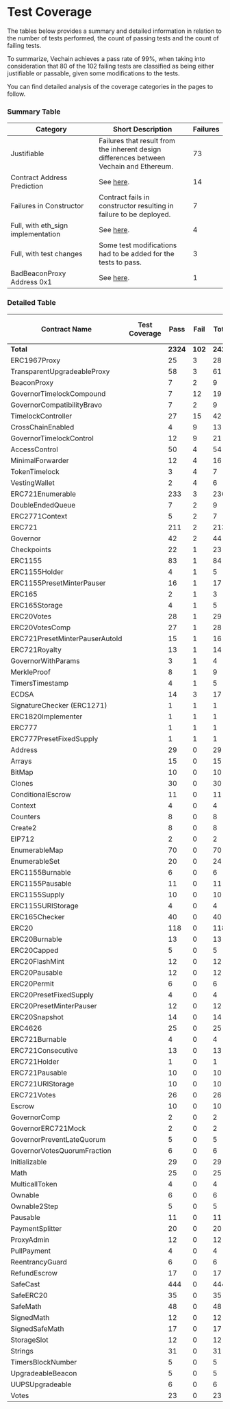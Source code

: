 # Test Coverage

The tables below provides a summary and detailed information in relation to the number of tests performed, the count of passing tests and the count of failing tests.

To summarize, Vechain achieves a pass rate of 99%, when taking into consideration that 80 of the 102 failing tests are classified as being either justifiable or passable, given some modifications to the tests.

You can find detailed analysis of the coverage categories in the pages to follow.

### Summary Table

<table><thead><tr><th width="307">Category</th><th width="399.3333333333333">Short Description</th><th>Failures</th></tr></thead><tbody><tr><td>Justifiable</td><td>Failures that result from the inherent design differences between Vechain and Ethereum.</td><td>73</td></tr><tr><td>Contract Address Prediction</td><td>See <a href="broken-reference">here</a>.</td><td>14</td></tr><tr><td>Failures in Constructor</td><td>Contract fails in constructor resulting in failure to be deployed.</td><td>7</td></tr><tr><td>Full, with eth_sign implementation</td><td>See <a href="broken-reference">here</a>.</td><td>4</td></tr><tr><td>Full, with test changes</td><td>Some test modifications had to be added for the tests to pass.</td><td>3</td></tr><tr><td>BadBeaconProxy Address 0x1</td><td>See <a href="broken-reference">here</a>.</td><td>1</td></tr></tbody></table>

### Detailed Table

<table><thead><tr><th width="309">Contract Name</th><th width="241" data-type="select" data-multiple>Test Coverage</th><th width="94">Pass</th><th width="104">Fail</th><th>Total</th><th data-hidden>Hardhat Total Tests</th></tr></thead><tbody><tr><td><strong>Total</strong></td><td></td><td><strong>2324</strong></td><td><strong>102</strong></td><td><strong>2426</strong></td><td><strong>2667</strong></td></tr><tr><td>ERC1967Proxy</td><td></td><td>25</td><td>3</td><td>28</td><td>28</td></tr><tr><td>TransparentUpgradeableProxy</td><td></td><td>58</td><td>3</td><td>61</td><td>61</td></tr><tr><td>BeaconProxy</td><td></td><td>7</td><td>2</td><td>9</td><td>9</td></tr><tr><td>GovernorTimelockCompound</td><td></td><td>7</td><td>12</td><td>19</td><td>19</td></tr><tr><td>GovernorCompatibilityBravo</td><td></td><td>7</td><td>2</td><td>9</td><td>9</td></tr><tr><td>TimelockController</td><td></td><td>27</td><td>15</td><td>42</td><td>48</td></tr><tr><td>CrossChainEnabled</td><td></td><td>4</td><td>9</td><td>13</td><td>15</td></tr><tr><td>GovernorTimelockControl</td><td></td><td>12</td><td>9</td><td>21</td><td>21</td></tr><tr><td>AccessControl</td><td></td><td>50</td><td>4</td><td>54</td><td>80</td></tr><tr><td>MinimalForwarder</td><td></td><td>12</td><td>4</td><td>16</td><td>15</td></tr><tr><td>TokenTimelock</td><td></td><td>3</td><td>4</td><td>7</td><td>7</td></tr><tr><td>VestingWallet</td><td></td><td>2</td><td>4</td><td>6</td><td>6</td></tr><tr><td>ERC721Enumerable</td><td></td><td>233</td><td>3</td><td>236</td><td>236</td></tr><tr><td>DoubleEndedQueue</td><td></td><td>7</td><td>2</td><td>9</td><td>9</td></tr><tr><td>ERC2771Context</td><td></td><td>5</td><td>2</td><td>7</td><td>7</td></tr><tr><td>ERC721</td><td></td><td>211</td><td>2</td><td>213</td><td>213</td></tr><tr><td>Governor</td><td></td><td>42</td><td>2</td><td>44</td><td>44</td></tr><tr><td>Checkpoints</td><td></td><td>22</td><td>1</td><td>23</td><td>23</td></tr><tr><td>ERC1155</td><td></td><td>83</td><td>1</td><td>84</td><td>84</td></tr><tr><td>ERC1155Holder</td><td></td><td>4</td><td>1</td><td>5</td><td>5</td></tr><tr><td>ERC1155PresetMinterPauser</td><td></td><td>16</td><td>1</td><td>17</td><td>17</td></tr><tr><td>ERC165</td><td></td><td>2</td><td>1</td><td>3</td><td>3</td></tr><tr><td>ERC165Storage</td><td></td><td>4</td><td>1</td><td>5</td><td>5</td></tr><tr><td>ERC20Votes</td><td></td><td>28</td><td>1</td><td>29</td><td>29</td></tr><tr><td>ERC20VotesComp</td><td></td><td>27</td><td>1</td><td>28</td><td>28</td></tr><tr><td>ERC721PresetMinterPauserAutoId</td><td></td><td>15</td><td>1</td><td>16</td><td>16</td></tr><tr><td>ERC721Royalty</td><td></td><td>13</td><td>1</td><td>14</td><td>14</td></tr><tr><td>GovernorWithParams</td><td></td><td>3</td><td>1</td><td>4</td><td>4</td></tr><tr><td>MerkleProof</td><td></td><td>8</td><td>1</td><td>9</td><td>9</td></tr><tr><td>TimersTimestamp</td><td></td><td>4</td><td>1</td><td>5</td><td>5</td></tr><tr><td>ECDSA</td><td></td><td>14</td><td>3</td><td>17</td><td>17</td></tr><tr><td>SignatureChecker (ERC1271)</td><td></td><td>1</td><td>1</td><td>1</td><td>7</td></tr><tr><td>ERC1820Implementer</td><td></td><td>1</td><td>1</td><td>1</td><td>6</td></tr><tr><td>ERC777</td><td></td><td>1</td><td>1</td><td>1</td><td>193</td></tr><tr><td>ERC777PresetFixedSupply</td><td></td><td>1</td><td>1</td><td>1</td><td>6</td></tr><tr><td>Address</td><td></td><td>29</td><td>0</td><td>29</td><td>29</td></tr><tr><td>Arrays</td><td></td><td>15</td><td>0</td><td>15</td><td>15</td></tr><tr><td>BitMap</td><td></td><td>10</td><td>0</td><td>10</td><td>10</td></tr><tr><td>Clones</td><td></td><td>30</td><td>0</td><td>30</td><td>30</td></tr><tr><td>ConditionalEscrow</td><td></td><td>11</td><td>0</td><td>11</td><td>11</td></tr><tr><td>Context</td><td></td><td>4</td><td>0</td><td>4</td><td>4</td></tr><tr><td>Counters</td><td></td><td>8</td><td>0</td><td>8</td><td>8</td></tr><tr><td>Create2</td><td></td><td>8</td><td>0</td><td>8</td><td>8</td></tr><tr><td>EIP712</td><td></td><td>2</td><td>0</td><td>2</td><td>2</td></tr><tr><td>EnumerableMap</td><td></td><td>70</td><td>0</td><td>70</td><td>70</td></tr><tr><td>EnumerableSet</td><td></td><td>20</td><td>0</td><td>24</td><td>24</td></tr><tr><td>ERC1155Burnable</td><td></td><td>6</td><td>0</td><td>6</td><td>6</td></tr><tr><td>ERC1155Pausable</td><td></td><td>11</td><td>0</td><td>11</td><td>11</td></tr><tr><td>ERC1155Supply</td><td></td><td>10</td><td>0</td><td>10</td><td>10</td></tr><tr><td>ERC1155URIStorage</td><td></td><td>4</td><td>0</td><td>4</td><td>4</td></tr><tr><td>ERC165Checker</td><td></td><td>40</td><td>0</td><td>40</td><td>40</td></tr><tr><td>ERC20</td><td></td><td>118</td><td>0</td><td>118</td><td>118</td></tr><tr><td>ERC20Burnable</td><td></td><td>13</td><td>0</td><td>13</td><td>13</td></tr><tr><td>ERC20Capped</td><td></td><td>5</td><td>0</td><td>5</td><td>5</td></tr><tr><td>ERC20FlashMint</td><td></td><td>12</td><td>0</td><td>12</td><td>12</td></tr><tr><td>ERC20Pausable</td><td></td><td>12</td><td>0</td><td>12</td><td>12</td></tr><tr><td>ERC20Permit</td><td></td><td>6</td><td>0</td><td>6</td><td>6</td></tr><tr><td>ERC20PresetFixedSupply</td><td></td><td>4</td><td>0</td><td>4</td><td>4</td></tr><tr><td>ERC20PresetMinterPauser</td><td></td><td>12</td><td>0</td><td>12</td><td>12</td></tr><tr><td>ERC20Snapshot</td><td></td><td>14</td><td>0</td><td>14</td><td>14</td></tr><tr><td>ERC4626</td><td></td><td>25</td><td>0</td><td>25</td><td>25</td></tr><tr><td>ERC721Burnable</td><td></td><td>4</td><td>0</td><td>4</td><td>4</td></tr><tr><td>ERC721Consecutive</td><td></td><td>13</td><td>0</td><td>13</td><td>13</td></tr><tr><td>ERC721Holder</td><td></td><td>1</td><td>0</td><td>1</td><td>1</td></tr><tr><td>ERC721Pausable</td><td></td><td>10</td><td>0</td><td>10</td><td>10</td></tr><tr><td>ERC721URIStorage</td><td></td><td>10</td><td>0</td><td>10</td><td>10</td></tr><tr><td>ERC721Votes</td><td></td><td>26</td><td>0</td><td>26</td><td>26</td></tr><tr><td>Escrow</td><td></td><td>10</td><td>0</td><td>10</td><td>10</td></tr><tr><td>GovernorComp</td><td></td><td>2</td><td>0</td><td>2</td><td>2</td></tr><tr><td>GovernorERC721Mock</td><td></td><td>2</td><td>0</td><td>2</td><td>2</td></tr><tr><td>GovernorPreventLateQuorum</td><td></td><td>5</td><td>0</td><td>5</td><td>5</td></tr><tr><td>GovernorVotesQuorumFraction</td><td></td><td>6</td><td>0</td><td>6</td><td>6</td></tr><tr><td>Initializable</td><td></td><td>29</td><td>0</td><td>29</td><td>29</td></tr><tr><td>Math</td><td></td><td>25</td><td>0</td><td>25</td><td>25</td></tr><tr><td>MulticallToken</td><td></td><td>4</td><td>0</td><td>4</td><td>4</td></tr><tr><td>Ownable</td><td></td><td>6</td><td>0</td><td>6</td><td>6</td></tr><tr><td>Ownable2Step</td><td></td><td>5</td><td>0</td><td>5</td><td>5</td></tr><tr><td>Pausable</td><td></td><td>11</td><td>0</td><td>11</td><td>11</td></tr><tr><td>PaymentSplitter</td><td></td><td>20</td><td>0</td><td>20</td><td>20</td></tr><tr><td>ProxyAdmin</td><td></td><td>12</td><td>0</td><td>12</td><td>12</td></tr><tr><td>PullPayment</td><td></td><td>4</td><td>0</td><td>4</td><td>4</td></tr><tr><td>ReentrancyGuard</td><td></td><td>6</td><td>0</td><td>6</td><td>6</td></tr><tr><td>RefundEscrow</td><td></td><td>17</td><td>0</td><td>17</td><td>17</td></tr><tr><td>SafeCast</td><td></td><td>444</td><td>0</td><td>444</td><td>444</td></tr><tr><td>SafeERC20</td><td></td><td>35</td><td>0</td><td>35</td><td>35</td></tr><tr><td>SafeMath</td><td></td><td>48</td><td>0</td><td>48</td><td>48</td></tr><tr><td>SignedMath</td><td></td><td>12</td><td>0</td><td>12</td><td>12</td></tr><tr><td>SignedSafeMath</td><td></td><td>17</td><td>0</td><td>17</td><td>17</td></tr><tr><td>StorageSlot</td><td></td><td>12</td><td>0</td><td>12</td><td>12</td></tr><tr><td>Strings</td><td></td><td>31</td><td>0</td><td>31</td><td>31</td></tr><tr><td>TimersBlockNumber</td><td></td><td>5</td><td>0</td><td>5</td><td>5</td></tr><tr><td>UpgradeableBeacon</td><td></td><td>5</td><td>0</td><td>5</td><td>5</td></tr><tr><td>UUPSUpgradeable</td><td></td><td>6</td><td>0</td><td>6</td><td>6</td></tr><tr><td>Votes</td><td></td><td>23</td><td>0</td><td>23</td><td>23</td></tr></tbody></table>
